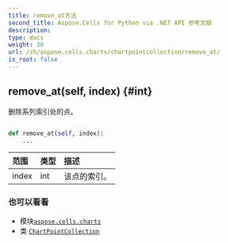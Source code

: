 ```yaml
---
title: remove_at方法
second_title: Aspose.Cells for Python via .NET API 参考文献
description:
type: docs
weight: 30
url: /zh/aspose.cells.charts/chartpointcollection/remove_at/
is_root: false
---
```

##  remove_at(self, index) {#int}
删除系列索引处的点。



```python

def remove_at(self, index):
    ...
```


|范围|类型|描述|
| :- | :- | :- |
| index | int |该点的索引。|



### 也可以看看
* 模块[`aspose.cells.charts`](../../)
* 类 [`ChartPointCollection`](/cells/python-net/zh/aspose.cells.charts/chartpointcollection)
